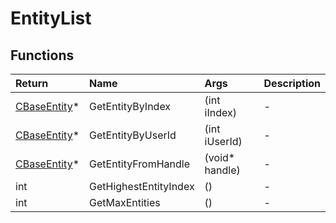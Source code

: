 ﻿# EntityList

## Functions

| Return | Name | Args | Description |
| :--- | :--- | :--- | :--- |
| [CBaseEntity](../classes/cbaseentity.md)* | GetEntityByIndex | (int iIndex) | - |
| [CBaseEntity](../classes/cbaseentity.md)* | GetEntityByUserId | (int iUserId) | - |
| [CBaseEntity](../classes/cbaseentity.md)* | GetEntityFromHandle | (void* handle) | - |
| int | GetHighestEntityIndex | () | - |
| int | GetMaxEntities | () | - |
